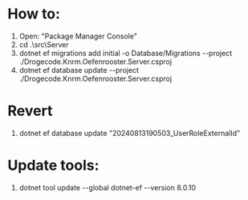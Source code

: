 # How to:

1. Open: "Package Manager Console"
2. cd .\src\Server
3. dotnet ef migrations add initial -o Database/Migrations --project ./Drogecode.Knrm.Oefenrooster.Server.csproj
4. dotnet ef database update --project ./Drogecode.Knrm.Oefenrooster.Server.csproj

# Revert

1. dotnet ef database update "20240813190503_UserRoleExternalId"

# Update tools:

1. dotnet tool update --global dotnet-ef --version 8.0.10